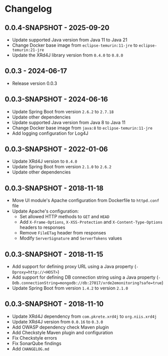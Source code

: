 # Changelog

## 0.0.4-SNAPSHOT - 2025-09-20

- Update supported Java version from Java 11 to Java 21
- Change Docker base image from `eclipse-temurin:11-jre` to `eclipse-temurin:21-jre`
- Update the XRd4J library version from `0.4.0` to `0.8.0`

## 0.0.3 - 2024-06-17
- Release version 0.0.3

## 0.0.3-SNAPSHOT - 2024-06-16

- Update Spring Boot from version `2.6.2` to `2.7.18`
- Update other dependencies
- Update supported Java version from Java 8 to Java 11
- Change Docker base image from `java:8` to `eclipse-temurin:11-jre`
- Add logging configuration for Log4J

## 0.0.3-SNAPSHOT - 2022-01-06

- Update XRd4J version to `0.4.0`
- Update Spring Boot from version `2.1.0` to `2.6.2`
- Update other dependencies

## 0.0.3-SNAPSHOT - 2018-11-18

- Move UI module's Apache configuration from Dockerfile to `httpd.conf` file
- Update Apache's configuration:
  - Set allowed HTTP methods to `GET` and `HEAD`
  - Add `X-Frame-Options`, `X-XSS-Protection` and `X-Content-Type-Options`
  headers to responses
  - Remove `FileETag` header from responses
  - Modify `ServerSignature` and `ServerTokens` values

## 0.0.3-SNAPSHOT - 2018-11-15

- Add support for defining proxy URL using a Java property (`-Dproxy=http://<HOST>`)
- Add support for defining DB connection string using a Java property (`-Ddb.connectionString=mongodb://db:27017/xrde2emonitoring?safe=true`)
- Update Spring Boot from version `1.4.2` to version `2.1.0`

## 0.0.3-SNAPSHOT - 2018-11-10

- Update XRd4J dependency from `com.pkrete.xrd4j` to `org.niis.xrd4j`
- Update XRd4J version from `0.0.16` to `0.3.0`
- Add OWASP dependency check Maven plugin
- Add Checkstyle Maven plugin and configuration
- Fix Checkstyle errors
- Fix SonarQube findings
- Add `CHANGELOG.md`
